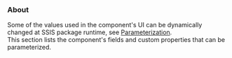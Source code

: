 ### About
Some of the values used in the component's UI can be dynamically changed at SSIS package runtime, see [Parameterization](../parameterization). <br>
This section lists the component's fields and custom properties that can be parameterized.
